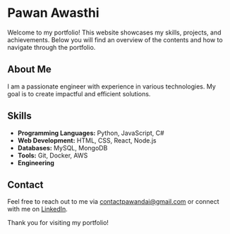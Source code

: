 # Pawan Awasthi

Welcome to my portfolio! This website showcases my skills, projects, and achievements. Below you will find an overview of the contents and how to navigate through the portfolio.

## About Me

I am a passionate engineer with experience in various technologies. My goal is to create impactful and efficient solutions.

## Skills

- **Programming Languages:** Python, JavaScript, C#
- **Web Development:** HTML, CSS, React, Node.js
- **Databases:** MySQL, MongoDB
- **Tools:** Git, Docker, AWS
- **Engineering**

## Contact

Feel free to reach out to me via [contactpawandai@gmail.com](mailto:contactpawandai@gmail.com) or connect with me on [LinkedIn](https://www.linkedin.com/in/pawan-awasthi-5a1a6b244/).

Thank you for visiting my portfolio!
